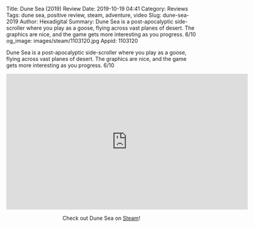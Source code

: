 Title: Dune Sea (2019) Review
Date: 2019-10-19 04:41
Category: Reviews
Tags: dune sea, positive review, steam, adventure, video
Slug: dune-sea-2019
Author: Hexadigital
Summary: Dune Sea is a post-apocalyptic side-scroller where you play as a goose, flying across vast planes of desert. The graphics are nice, and the game gets more interesting as you progress. 6/10
og_image: images/steam/1103120.jpg
Appid: 1103120

Dune Sea is a post-apocalyptic side-scroller where you play as a goose, flying across vast planes of desert. The graphics are nice, and the game gets more interesting as you progress. 6/10

<center><iframe src="https://www.youtube.com/embed/Gedep5SaLhM?feature=oembed" allow="accelerometer; autoplay; encrypted-media; gyroscope; picture-in-picture" width="640" height="360" frameborder="0"></iframe>

Check out Dune Sea on [Steam](https://store.steampowered.com/app/1103120/?curator_clanid=34633900)!</center>